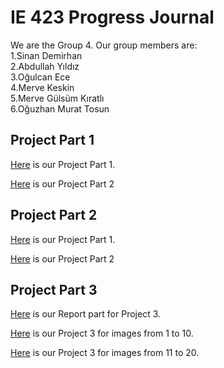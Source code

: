 # IE 423 Progress Journal

We are the Group 4. Our group members are:   
1.Sinan Demirhan  
2.Abdullah Yıldız  
3.Oğulcan Ece   
4.Merve Keskin  
5.Merve Gülsüm Kıratlı          
6.Oğuzhan Murat Tosun


## Project Part 1
[Here](HW1/PART-1.html) is our Project Part 1.


[Here](HW1/PART-2.html) is our Project Part 2   

## Project Part 2     
[Here](HW2/423-Part-1.html) is our Project Part 1.
    
    
[Here](HW2/PROJECT-PART-2.html) is our Project Part 2  

## Project Part 3     
[Here](HW3/Project-3.html) is our Report part for Project 3.

[Here](HW3/Project-3.html) is our Project 3 for images from 1 to 10.
    
    
[Here](HW3/Project-3-Continued.html) is our Project 3 for images from 11 to 20.  
